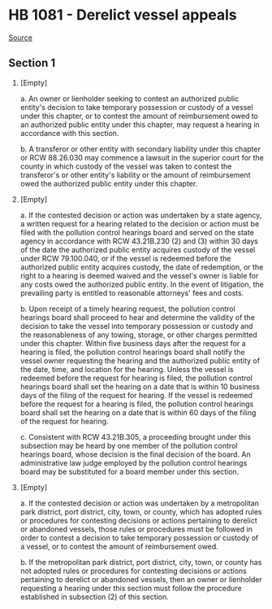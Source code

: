 # HB 1081 - Derelict vessel appeals

[Source](http://lawfilesext.leg.wa.gov/biennium/2023-24/Pdf/Bills/House%20Bills/1081.pdf)

## Section 1
1. [Empty]

    a. An owner or lienholder seeking to contest an authorized public entity's decision to take temporary possession or custody of a vessel under this chapter, or to contest the amount of reimbursement owed to an authorized public entity under this chapter, may request a hearing in accordance with this section.

    b. A transferor or other entity with secondary liability under this chapter or RCW 88.26.030 may commence a lawsuit in the superior court for the county in which custody of the vessel was taken to contest the transferor's or other entity's liability or the amount of reimbursement owed the authorized public entity under this chapter.

2. [Empty]

    a. If the contested decision or action was undertaken by a state agency, a written request for a hearing related to the decision or action must be filed with the pollution control hearings board and served on the state agency in accordance with RCW 43.21B.230 (2) and (3) within 30 days of the date the authorized public entity acquires custody of the vessel under RCW 79.100.040, or if the vessel is redeemed before the authorized public entity acquires custody, the date of redemption, or the right to a hearing is deemed waived and the vessel's owner is liable for any costs owed the authorized public entity. In the event of litigation, the prevailing party is entitled to reasonable attorneys' fees and costs.

    b. Upon receipt of a timely hearing request, the pollution control hearings board shall proceed to hear and determine the validity of the decision to take the vessel into temporary possession or custody and the reasonableness of any towing, storage, or other charges permitted under this chapter. Within five business days after the request for a hearing is filed, the pollution control hearings board shall notify the vessel owner requesting the hearing and the authorized public entity of the date, time, and location for the hearing. Unless the vessel is redeemed before the request for hearing is filed, the pollution control hearings board shall set the hearing on a date that is within 10 business days of the filing of the request for hearing. If the vessel is redeemed before the request for a hearing is filed, the pollution control hearings board shall set the hearing on a date that is within 60 days of the filing of the request for hearing.

    c. Consistent with RCW 43.21B.305, a proceeding brought under this subsection may be heard by one member of the pollution control hearings board, whose decision is the final decision of the board. An administrative law judge employed by the pollution control hearings board may be substituted for a board member under this section.

3. [Empty]

    a. If the contested decision or action was undertaken by a metropolitan park district, port district, city, town, or county, which has adopted rules or procedures for contesting decisions or actions pertaining to derelict or abandoned vessels, those rules or procedures must be followed in order to contest a decision to take temporary possession or custody of a vessel, or to contest the amount of reimbursement owed.

    b. If the metropolitan park district, port district, city, town, or county has not adopted rules or procedures for contesting decisions or actions pertaining to derelict or abandoned vessels, then an owner or lienholder requesting a hearing under this section must follow the procedure established in subsection (2) of this section.
